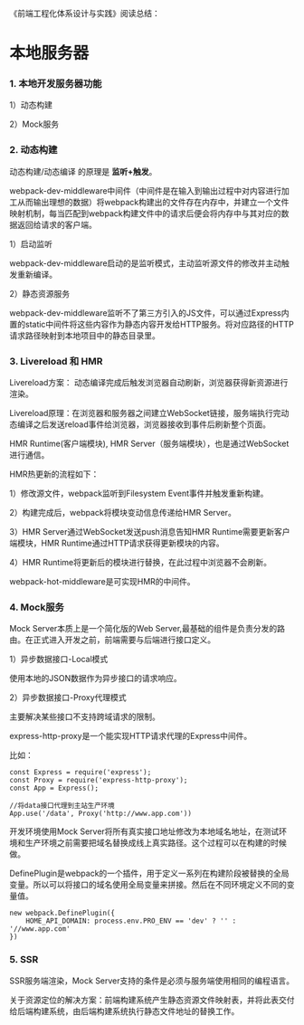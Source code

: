 《前端工程化体系设计与实践》阅读总结：

# 本地服务器

### 1. 本地开发服务器功能

1）动态构建

2）Mock服务

### 2. 动态构建

动态构建/动态编译 的原理是 **监听+触发**。

webpack-dev-middleware中间件（中间件是在输入到输出过程中对内容进行加工从而输出理想的数据）将webpack构建出的文件存在内存中，并建立一个文件映射机制，每当匹配到webpack构建文件中的请求后便会将内存中与其对应的数据返回给请求的客户端。

1）启动监听

webpack-dev-middleware启动的是监听模式，主动监听源文件的修改并主动触发重新编译。

2）静态资源服务

webpack-dev-middleware监听不了第三方引入的JS文件，可以通过Express内置的static中间件将这些内容作为静态内容开发给HTTP服务。将对应路径的HTTP请求路径映射到本地项目中的静态目录里。

### 3. Livereload 和 HMR

Livereload方案： 动态编译完成后触发浏览器自动刷新，浏览器获得新资源进行渲染。

Livereload原理：在浏览器和服务器之间建立WebSocket链接，服务端执行完动态编译之后发送reload事件给浏览器，浏览器接收到事件后刷新整个页面。

HMR Runtime(客户端模块), HMR Server（服务端模块），也是通过WebSocket进行通信。

HMR热更新的流程如下：

1）修改源文件，webpack监听到Filesystem Event事件并触发重新构建。

2）构建完成后，webpack将模块变动信息传递给HMR Server。

3）HMR Server通过WebSocket发送push消息告知HMR Runtime需要更新客户端模块，HMR Runtime通过HTTP请求获得更新模块的内容。

4）HMR Runtime将更新后的模块进行替换，在此过程中浏览器不会刷新。

webpack-hot-middleware是可实现HMR的中间件。

### 4. Mock服务

Mock Server本质上是一个简化版的Web Server,最基础的组件是负责分发的路由。在正式进入开发之前，前端需要与后端进行接口定义。

1）异步数据接口-Local模式

使用本地的JSON数据作为异步接口的请求响应。

2）异步数据接口-Proxy代理模式

主要解决某些接口不支持跨域请求的限制。

express-http-proxy是一个能实现HTTP请求代理的Express中间件。

比如：

```
const Express = require('express');
const Proxy = require('express-http-proxy');
const App = Express();

//将data接口代理到主站生产环境
App.use('/data', Proxy('http://www.app.com'))

```

开发环境使用Mock Server将所有真实接口地址修改为本地域名地址，在测试环境和生产环境之前需要把域名替换成线上真实路径。这个过程可以在构建的时候做。

DefinePlugin是webpack的一个插件，用于定义一系列在构建阶段被替换的全局变量。所以可以将接口的域名使用全局变量来拼接。然后在不同环境定义不同的变量值。

```
new webpack.DefinePlugin({
    HOME_API_DOMAIN: process.env.PRO_ENV == 'dev' ? '' : '//www.app.com'
})
```

### 5. SSR

SSR服务端渲染，Mock Server支持的条件是必须与服务端使用相同的编程语言。

关于资源定位的解决方案：前端构建系统产生静态资源文件映射表，并将此表交付给后端构建系统，由后端构建系统执行静态文件地址的替换工作。












